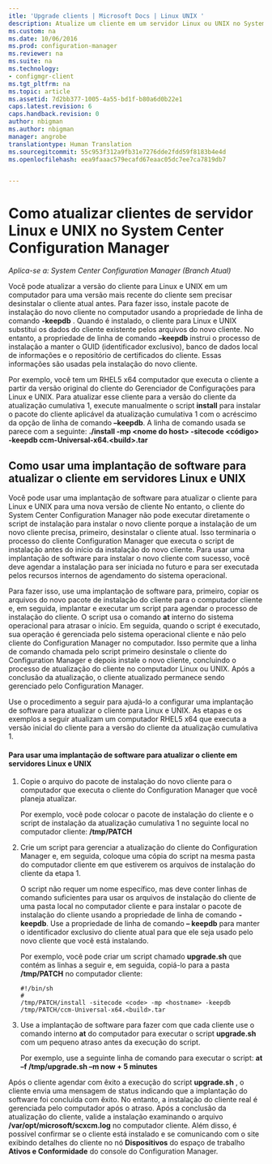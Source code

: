 ```yaml
---
itle: 'Upgrade clients | Microsoft Docs | Linux UNIX '
description: Atualize um cliente em um servidor Linux ou UNIX no System Center Configuration Manager.
ms.custom: na
ms.date: 10/06/2016
ms.prod: configuration-manager
ms.reviewer: na
ms.suite: na
ms.technology:
- configmgr-client
ms.tgt_pltfrm: na
ms.topic: article
ms.assetid: 7d2bb377-1005-4a55-bd1f-b80a6d0b22e1
caps.latest.revision: 6
caps.handback.revision: 0
author: nbigman
ms.author: nbigman
manager: angrobe
translationtype: Human Translation
ms.sourcegitcommit: 55c953f312a9fb31e7276dde2fdd59f8183b4e4d
ms.openlocfilehash: eea9faaac579ecafd67eaac05dc7ee7ca7819db7


---
```

# <a name="how-to-upgrade-clients-for-linux-and-unix-servers-in-system-center-configuration-manager"></a>Como atualizar clientes de servidor Linux e UNIX no System Center Configuration Manager

*Aplica-se a: System Center Configuration Manager (Branch Atual)*

Você pode atualizar a versão do cliente para Linux e UNIX em um computador para uma versão mais recente do cliente sem precisar desinstalar o cliente atual antes. Para fazer isso, instale pacote de instalação do novo cliente no computador usando a propriedade de linha de comando **-keepdb** . Quando é instalado, o cliente para Linux e UNIX substitui os dados do cliente existente pelos arquivos do novo cliente. No entanto, a propriedade de linha de comando **–keepdb** instrui o processo de instalação a manter o GUID (identificador exclusivo), banco de dados local de informações e o repositório de certificados do cliente. Essas informações são usadas pela instalação do novo cliente.  

 Por exemplo, você tem um RHEL5 x64 computador que executa o cliente a partir da versão original do cliente do Gerenciador de Configurações para Linux e UNIX. Para atualizar esse cliente para a versão do cliente da atualização cumulativa 1, execute manualmente o script **install** para instalar o pacote do cliente aplicável da atualização cumulativa 1 com o acréscimo da opção de linha de comando **–keepdb**. A linha de comando usada se parece com a seguinte: **./install -mp <nome do host\> -sitecode <código\> -keepdb ccm-Universal-x64.<build\>.tar**  

## <a name="how-to-use-a-software-deployment-to-upgrade-the-client-on-linux-and-unix-servers"></a>Como usar uma implantação de software para atualizar o cliente em servidores Linux e UNIX  
 Você pode usar uma implantação de software para atualizar o cliente para Linux e UNIX para uma nova versão de cliente No entanto, o cliente do System Center Configuration Manager não pode executar diretamente o script de instalação para instalar o novo cliente porque a instalação de um novo cliente precisa, primeiro, desinstalar o cliente atual. Isso terminaria o processo do cliente Configuration Manager que executa o script de instalação antes do início da instalação do novo cliente. Para usar uma implantação de software para instalar o novo cliente com sucesso, você deve agendar a instalação para ser iniciada no futuro e para ser executada pelos recursos internos de agendamento do sistema operacional.  

 Para fazer isso, use uma implantação de software para, primeiro, copiar os arquivos do novo pacote de instalação do cliente para o computador cliente e, em seguida, implantar e executar um script para agendar o processo de instalação do cliente. O script usa o comando **at** interno do sistema operacional para atrasar o início. Em seguida, quando o script é executado, sua operação é gerenciada pelo sistema operacional cliente e não pelo cliente do Configuration Manager no computador. Isso permite que a linha de comando chamada pelo script primeiro desinstale o cliente do Configuration Manager e depois instale o novo cliente, concluindo o processo de atualização do cliente no computador Linux ou UNIX. Após a conclusão da atualização, o cliente atualizado permanece sendo gerenciado pelo Configuration Manager.  

 Use o procedimento a seguir para ajudá-lo a configurar uma implantação de software para atualizar o cliente para Linux e UNIX. As etapas e os exemplos a seguir atualizam um computador RHEL5 x64 que executa a versão inicial do cliente para a versão do cliente da atualização cumulativa 1.  

#### <a name="to-use-a-software-deployment-to-upgrade-the-client-on-linux-and-unix-servers"></a>Para usar uma implantação de software para atualizar o cliente em servidores Linux e UNIX  

1.  Copie o arquivo do pacote de instalação do novo cliente para o computador que executa o cliente do Configuration Manager que você planeja atualizar.  

     Por exemplo, você pode colocar o pacote de instalação do cliente e o script de instalação da atualização cumulativa 1 no seguinte local no computador cliente: **/tmp/PATCH**  

2.  Crie um script para gerenciar a atualização do cliente do Configuration Manager e, em seguida, coloque uma cópia do script na mesma pasta do computador cliente em que estiverem os arquivos de instalação do cliente da etapa 1.  

     O script não requer um nome específico, mas deve conter linhas de comando suficientes para usar os arquivos de instalação do cliente de uma pasta local no computador cliente e para instalar o pacote de instalação do cliente usando a propriedade de linha de comando **-keepdb**. Use a propriedade de linha de comando **– keepdb** para manter o identificador exclusivo do cliente atual para que ele seja usado pelo novo cliente que você está instalando.  

     Por exemplo, você pode criar um script chamado **upgrade.sh** que contém as linhas a seguir e, em seguida, copiá-lo para a pasta **/tmp/PATCH** no computador cliente:  

    ```  
    #!/bin/sh  
    #  
    /tmp/PATCH/install -sitecode <code> -mp <hostname> -keepdb /tmp/PATCH/ccm-Universal-x64.<build>.tar  

    ```  

3.  Use a implantação de software para fazer com que cada cliente use o comando interno **at** do computador para executar o script **upgrade.sh** com um pequeno atraso antes da execução do script.  

     Por exemplo, use a seguinte linha de comando para executar o script: **at –f /tmp/upgrade.sh –m now + 5 minutes**  

 Após o cliente agendar com êxito a execução do script **upgrade.sh** , o cliente envia uma mensagem de status indicando que a implantação do software foi concluída com êxito. No entanto, a instalação do cliente real é gerenciada pelo computador após o atraso. Após a conclusão da atualização do cliente, valide a instalação examinando o arquivo **/var/opt/microsoft/scxcm.log** no computador cliente. Além disso, é possível confirmar se o cliente está instalado e se comunicando com o site exibindo detalhes do cliente no nó **Dispositivos** do espaço de trabalho **Ativos e Conformidade** do console do Configuration Manager.  



<!--HONumber=Dec16_HO3-->


